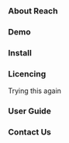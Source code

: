 ### About Reach

### Demo

### Install

### Licencing
Trying this again
### User Guide

### Contact Us
